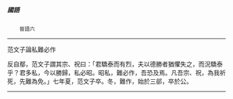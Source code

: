 

##### 國語
　　`晉語六`

* * *

范文子論私難必作

反自鄢，范文子謂其宗、祝曰：「君驕泰而有烈，夫以德勝者猶懼失之，而況驕泰乎？君多私，今以勝歸，私必昭。昭私，難必作，吾恐及焉。凡吾宗、祝，為我祈死，先難為免。」七年夏，范文子卒。冬，難作，始於三郤，卒於公。

* * *

